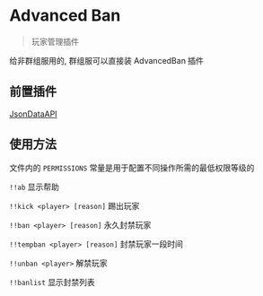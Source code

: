 # Advanced Ban

> 玩家管理插件

给非群组服用的, 群组服可以直接装 AdvancedBan 插件

## 前置插件

[JsonDataAPI](https://github.com/AnzhiZhang/MCDReforgedPlugins/tree/master/Archive/JsonDataAPI)

## 使用方法

文件内的 `PERMISSIONS` 常量是用于配置不同操作所需的最低权限等级的

`!!ab` 显示帮助

`!!kick <player> [reason]` 踢出玩家

`!!ban <player> [reason]` 永久封禁玩家

`!!tempban <player> [reason]` 封禁玩家一段时间

`!!unban <player>` 解禁玩家

`!!banlist` 显示封禁列表
